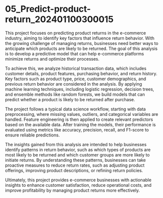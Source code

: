 # 05_Predict-product-return_202401100300015
This project focuses on predicting product returns in the e-commerce industry, aiming to identify key factors that influence return behavior. With the growing challenge of managing returns, businesses need better ways to anticipate which products are likely to be returned. The goal of this analysis is to develop a predictive model that can help e-commerce platforms minimize returns and optimize their processes.

To achieve this, we analyze historical transaction data, which includes customer details, product features, purchasing behavior, and return history. Key factors such as product type, price, customer demographics, and previous return behavior are considered in the analysis. By applying machine learning techniques, including logistic regression, decision trees, and ensemble methods like random forests, we build models that can predict whether a product is likely to be returned after purchase.

The project follows a typical data science workflow, starting with data preprocessing, where missing values, outliers, and categorical variables are handled. Feature engineering is then applied to create relevant predictors based on the available data. After training the models, their performance is evaluated using metrics like accuracy, precision, recall, and F1-score to ensure reliable predictions.

The insights gained from this analysis are intended to help businesses identify patterns in return behavior, such as which types of products are most likely to be returned and which customer groups are more likely to initiate returns. By understanding these patterns, businesses can take proactive measures to reduce return rates, such as adjusting product offerings, improving product descriptions, or refining return policies.

Ultimately, this project provides e-commerce businesses with actionable insights to enhance customer satisfaction, reduce operational costs, and improve profitability by managing product returns more effectively.
